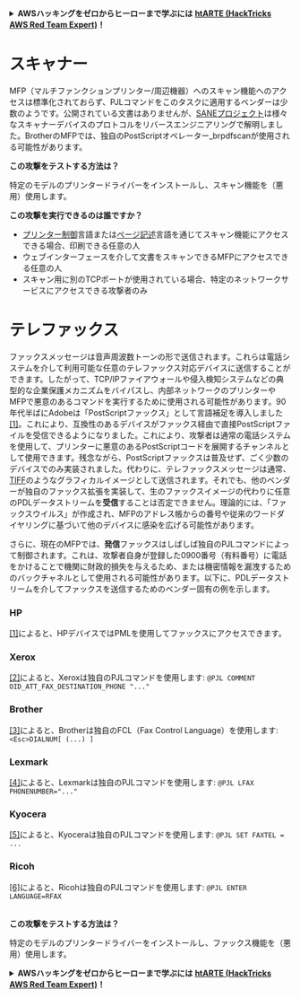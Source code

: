<details>

<summary><strong>AWSハッキングをゼロからヒーローまで学ぶには</strong> <a href="https://training.hacktricks.xyz/courses/arte"><strong>htARTE (HackTricks AWS Red Team Expert)</strong></a><strong>！</strong></summary>

HackTricksをサポートする他の方法:

* **HackTricksにあなたの会社を広告掲載したい場合**や**HackTricksをPDFでダウンロードしたい場合**は、[**サブスクリプションプラン**](https://github.com/sponsors/carlospolop)をチェックしてください。
* [**公式PEASS & HackTricksグッズ**](https://peass.creator-spring.com)を入手する
* [**The PEASS Family**](https://opensea.io/collection/the-peass-family)を発見し、独占的な[**NFTs**](https://opensea.io/collection/the-peass-family)コレクションをチェックする
* 💬 [**Discordグループ**](https://discord.gg/hRep4RUj7f)や[**telegramグループ**](https://t.me/peass)に**参加する**か、**Twitter** 🐦 [**@carlospolopm**](https://twitter.com/carlospolopm)を**フォローする**。
* **HackTricks**の[**GitHubリポジトリ**](https://github.com/carlospolop/hacktricks)や[**HackTricks Cloud**](https://github.com/carlospolop/hacktricks-cloud)にPRを提出して、あなたのハッキングテクニックを共有する。

</details>


# スキャナー

MFP（マルチファンクションプリンター/周辺機器）へのスキャン機能へのアクセスは標準化されておらず、PJLコマンドをこのタスクに適用するベンダーは少数のようです。公開されている文書はありませんが、[SANEプロジェクト](http://www.sane-project.org/sane-backends.html#SCANNERS)は様々なスキャナーデバイスのプロトコルをリバースエンジニアリングで解明しました。BrotherのMFPでは、独自のPostScriptオペレーター\_brpdfscanが使用される可能性があります。

**この攻撃をテストする方法は？**

特定のモデルのプリンタードライバーをインストールし、スキャン機能を（悪用）使用します。

**この攻撃を実行できるのは誰ですか？**

* [プリンター制御](http://hacking-printers.net/wiki/index.php/Fundamentals#Printer_Control_Languages)言語または[ページ記述](http://hacking-printers.net/wiki/index.php/Fundamentals#Page_Description_Languages)言語を通じてスキャン機能にアクセスできる場合、印刷できる任意の人
* ウェブインターフェースを介して文書をスキャンできるMFPにアクセスできる任意の人
* スキャン用に別のTCPポートが使用されている場合、特定のネットワークサービスにアクセスできる攻撃者のみ

# テレファックス

ファックスメッセージは音声周波数トーンの形で送信されます。これらは電話システムを介して利用可能な任意のテレファックス対応デバイスに送信することができます。したがって、TCP/IPファイアウォールや侵入検知システムなどの典型的な企業保護メカニズムをバイパスし、内部ネットワークのプリンターやMFPで悪意のあるコマンドを実行するために使用される可能性があります。90年代半ばにAdobeは「PostScriptファックス」として言語補足を導入しました[\[1\]](http://hacking-printers.net/wiki/index.php/Fax_and_Scanner#cite_note-1)。これにより、互換性のあるデバイスがファックス経由で直接PostScriptファイルを受信できるようになりました。これにより、攻撃者は通常の電話システムを使用して、プリンターに悪意のあるPostScriptコードを展開するチャンネルとして使用できます。残念ながら、PostScriptファックスは普及せず、ごく少数のデバイスでのみ実装されました。代わりに、テレファックスメッセージは通常、[TIFF](https://en.wikipedia.org/wiki/TIFF#TIFF_Compression_Tag)のようなグラフィカルイメージとして送信されます。それでも、他のベンダーが独自のファックス拡張を実装して、生のファックスイメージの代わりに任意のPDLデータストリームを**受信**することは否定できません。理論的には、「ファックスウイルス」が作成され、MFPのアドレス帳からの番号や従来のワードダイヤリングに基づいて他のデバイスに感染を広げる可能性があります。

さらに、現在のMFPでは、**発信**ファックスはしばしば独自のPJLコマンドによって制御されます。これは、攻撃者自身が登録した0900番号（有料番号）に電話をかけることで機関に財政的損失を与えるため、または機密情報を漏洩するためのバックチャネルとして使用される可能性があります。以下に、PDLデータストリームを介してファックスを送信するためのベンダー固有の例を示します。

### HP

[\[1\]](http://hplipopensource.com)によると、HPデバイスではPMLを使用してファックスにアクセスできます。

### Xerox

[\[2\]](http://www.office.xerox.com/support/dctips/dc02cc0280.pdf)によると、Xeroxは独自のPJLコマンドを使用します: `@PJL COMMENT OID_ATT_FAX_DESTINATION_PHONE "..."`

### Brother

[\[3\]](http://brother-mfc.sourceforge.net/faxlanguage.txt)によると、Brotherは独自のFCL（Fax Control Language）を使用します: `<Esc>DIALNUM[ (...) ]`

### Lexmark

[\[4\]](https://www.lexmark.com/publications/pdfs/techref_WB.pdf)によると、Lexmarkは独自のPJLコマンドを使用します: `@PJL LFAX PHONENUMBER="..."`

### Kyocera

[\[5\]](http://material.karlov.mff.cuni.cz/people/hajek/bizhub/femperonpsc200mu.pl)によると、Kyoceraは独自のPJLコマンドを使用します: `@PJL SET FAXTEL = ...`

### Ricoh

[\[6\]](http://www.objectiflune.com/forum2/ubbthreads.php?ubb=showflat\&Number=29462\&page=1)によると、Ricohは独自のPJLコマンドを使用します: `@PJL ENTER LANGUAGE=RFAX`

\
**この攻撃をテストする方法は？**

特定のモデルのプリンタードライバーをインストールし、ファックス機能を（悪用）使用します。


<details>

<summary><strong>AWSハッキングをゼロからヒーローまで学ぶには</strong> <a href="https://training.hacktricks.xyz/courses/arte"><strong>htARTE (HackTricks AWS Red Team Expert)</strong></a><strong>！</strong></summary>

HackTricksをサポートする他の方法:

* **HackTricksにあなたの会社を広告掲載したい場合**や**HackTricksをPDFでダウンロードしたい場合**は、[**サブスクリプションプラン**](https://github.com/sponsors/carlospolop)をチェックしてください。
* [**公式PEASS & HackTricksグッズ**](https://peass.creator-spring.com)を入手する
* [**The PEASS Family**](https://opensea.io/collection/the-peass-family)を発見し、独占的な[**NFTs**](https://opensea.io/collection/the-peass-family)コレクションをチェックする
* 💬 [**Discordグループ**](https://discord.gg/hRep4RUj7f)や[**telegramグループ**](https://t.me/peass)に**参加する**か、**Twitter** 🐦 [**@carlospolopm**](https://twitter.com/carlospolopm)を**フォローする**。
* **HackTricks**の[**GitHubリポジトリ**](https://github.com/carlospolop/hacktricks)や[**HackTricks Cloud**](https://github.com/carlospolop/hacktricks-cloud)にPRを提出して、あなたのハッキングテクニックを共有する。

</details>
